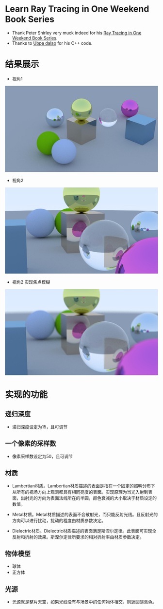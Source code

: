 # Learn Ray Tracing in One Weekend Book Series

- Thank Peter Shirley very muck indeed for his [Ray Tracing in One Weekend Book Series][GitHub home].
- Thanks to [Ubpa dalao][Ubpa repo home] for his C++ code.

# 结果展示

- 视角1

![1](img/viewpoint1.jpg)

- 视角2

![2](img/viewpoint2.jpg)

- 视角2 实现焦点模糊

![2_fb](img/viewpoint2_FocusBlur.jpg)

# 实现的功能

## 递归深度

- 递归深度设定为15，且可调节

## 一个像素的采样数

- 像素采样数设定为50，且可调节

## 材质

- Lambertian材质。Lambertian材质描述的表面是指在一个固定的照明分布下从所有的视场方向上观测都具有相同亮度的表面。实现原理为当光入射到表面，出射光的方向为表面法线所在的半圆，颜色衰减的大小取决于材质设定的数值。

- Metal材质。Metal材质描述的表面不会散射光，而只能反射光线。且反射光的方向可以进行扰动，扰动的程度由材质参数决定。

- Dielectric材质。Dielectric材质描述的表面满足斯涅尔定律。此表面可实现全反射和折射的效果。斯涅尔定律所要求的相对折射率由材质参数决定。

## 物体模型

- 球体
- 正方体

## 光源

- 光源就是整片天空，如果光线没有与场景中的任何物体相交，则返回淡蓝色。


[GitHub home]:              https://github.com/RayTracing/raytracing.github.io/

[Ubpa repo home]:        https://github.com/Ubpa/RayTracingInOneWeekend